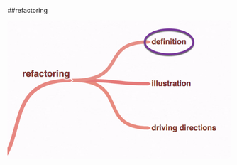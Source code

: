 <!-- .slide: data-background="resources/footer.svg" data-background-size="contain" data-background-position="bottom"  -->

##refactoring


<img class="plain" src="resources/refactoring-definition.png" />

<aside class="notes">
  <p>
  </p>
  <p>
  </p>
</aside>
